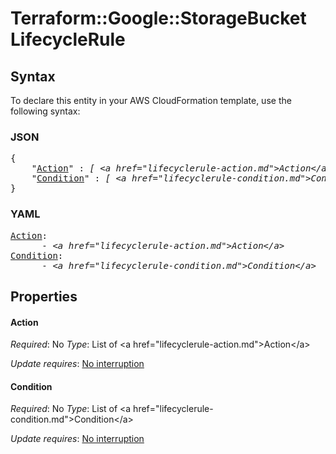 # Terraform::Google::StorageBucket LifecycleRule

## Syntax

To declare this entity in your AWS CloudFormation template, use the following syntax:

### JSON

<pre>
{
    "<a href="#action" title="Action">Action</a>" : <i>[ &lt;a href=&#34;lifecyclerule-action.md&#34;&gt;Action&lt;/a&gt;, ... ]</i>,
    "<a href="#condition" title="Condition">Condition</a>" : <i>[ &lt;a href=&#34;lifecyclerule-condition.md&#34;&gt;Condition&lt;/a&gt;, ... ]</i>
}
</pre>

### YAML

<pre>
<a href="#action" title="Action">Action</a>: <i>
      - &lt;a href=&#34;lifecyclerule-action.md&#34;&gt;Action&lt;/a&gt;</i>
<a href="#condition" title="Condition">Condition</a>: <i>
      - &lt;a href=&#34;lifecyclerule-condition.md&#34;&gt;Condition&lt;/a&gt;</i>
</pre>

## Properties

#### Action

_Required_: No
_Type_: List of &lt;a href=&#34;lifecyclerule-action.md&#34;&gt;Action&lt;/a&gt;

_Update requires_: [No interruption](https://docs.aws.amazon.com/AWSCloudFormation/latest/UserGuide/using-cfn-updating-stacks-update-behaviors.html#update-no-interrupt)

#### Condition

_Required_: No
_Type_: List of &lt;a href=&#34;lifecyclerule-condition.md&#34;&gt;Condition&lt;/a&gt;

_Update requires_: [No interruption](https://docs.aws.amazon.com/AWSCloudFormation/latest/UserGuide/using-cfn-updating-stacks-update-behaviors.html#update-no-interrupt)

